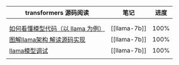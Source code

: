 | transformers 源码阅读                                                     | 笔记           | 进度   |
| --------------------------------------------------------------------- | ------------ | ---- |
|                                                                       |              |      |
|                                                                       |              |      |
| [如何看懂模型代码（以 llama 为例）]( https://www.bilibili.com/video/BV1qj411y7kF ) | [[llama-7b]] | 100% |
| [图解llama架构 解读源码实现](https://www.bilibili.com/video/BV1nK4y1F7x7)       | [[llama-7b]] | 100% |
| [llama模型调试](https://www.bilibili.com/video/BV1Cw411y7gs)              | [[llama-7b]] | 100% |
|                                                                       |              |      |
